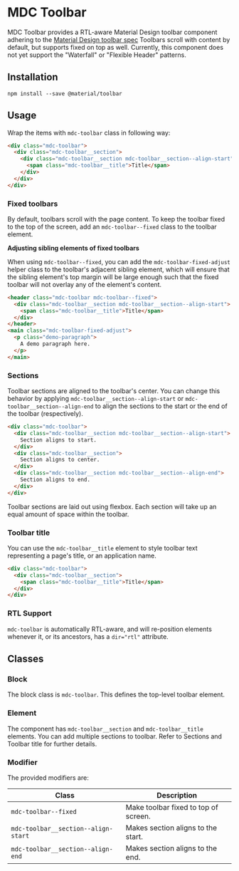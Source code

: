 # MDC Toolbar

MDC Toolbar provides a RTL-aware Material Design toolbar component adhering to the
[Material Design toolbar spec](https://www.google.com/design/spec/components/toolbars.html)
Toolbars scroll with content by default, but supports fixed on
top as well. Currently, this component does not yet support the "Waterfall" or
"Flexible Header" patterns.


## Installation

```
npm install --save @material/toolbar
```


## Usage

Wrap the items with `mdc-toolbar` class in following way:

```html
<div class="mdc-toolbar">
  <div class="mdc-toolbar__section">
    <div class="mdc-toolbar__section mdc-toolbar__section--align-start">
      <span class="mdc-toolbar__title">Title</span>
    </div>
  </div>
</div>
```

### Fixed toolbars

By default, toolbars scroll with the page content. To keep the toolbar fixed to
the top of the screen, add an `mdc-toolbar--fixed` class to the toolbar element.

**Adjusting sibling elements of fixed toolbars**

When using `mdc-toolbar--fixed`, you can add the `mdc-toolbar-fixed-adjust`
helper class to the toolbar's adjacent sibling element, which will ensure that
the sibling element's top margin will be large enough such that the fixed
toolbar will not overlay any of the element's content.

```html
<header class="mdc-toolbar mdc-toolbar--fixed">
  <div class="mdc-toolbar__section mdc-toolbar__section--align-start">
    <span class="mdc-toolbar__title">Title</span>
  </div>
</header>
<main class="mdc-toolbar-fixed-adjust">
  <p class="demo-paragraph">
    A demo paragraph here.
  </p>
</main>
```

### Sections

Toolbar sections are aligned to the toolbar's center. You can change this
behavior by applying `mdc-toolbar__section--align-start` or
`mdc-toolbar__section--align-end` to align the sections to the start or the end
of the toolbar (respectively).

```html
<div class="mdc-toolbar">
  <div class="mdc-toolbar__section mdc-toolbar__section--align-start">
    Section aligns to start.
  </div>
  <div class="mdc-toolbar__section">
    Section aligns to center.
  </div>
  <div class="mdc-toolbar__section mdc-toolbar__section--align-end">
    Section aligns to end.
  </div>
</div>
```

Toolbar sections are laid out using flexbox. Each section will take up an equal
amount of space within the toolbar.

### Toolbar title

You can use the `mdc-toolbar__title` element to style toolbar text representing
a page's title, or an application name.

```html
<div class="mdc-toolbar">
  <div class="mdc-toolbar__section">
    <span class="mdc-toolbar__title">Title</span>
  </div>
</div>
```

### RTL Support

`mdc-toolbar` is automatically RTL-aware, and will re-position elements whenever
it, or its ancestors, has a `dir="rtl"` attribute.


## Classes

### Block

The block class is `mdc-toolbar`. This defines the top-level toolbar element.

### Element
The component has `mdc-toolbar__section` and `mdc-toolbar__title` elements. You
can add multiple sections to toolbar. Refer to Sections and Toolbar title for
further details.

### Modifier

The provided modifiers are:

| Class                                | Description                             |
| -------------------------------------| --------------------------------------- |
| `mdc-toolbar--fixed`                 | Make toolbar fixed to top of screen.    |
| `mdc-toolbar__section--align-start`  | Makes section aligns to the start.      |
| `mdc-toolbar__section--align-end`    | Makes section aligns to the end.        |

